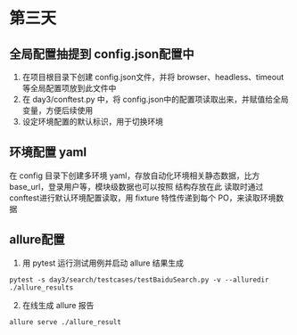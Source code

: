 # 第三天
## 全局配置抽提到 config.json配置中
1. 在项目根目录下创建 config.json文件，并将 browser、headless、timeout 等全局配置项放到此文件中
2. 在 day3/conftest.py 中，将 config.json中的配置项读取出来，并赋值给全局变量，方便后续使用
3. 设定环境配置的默认标识，用于切换环境
## 环境配置 yaml
在 config 目录下创建多环境 yaml，存放自动化环境相关静态数据，比方 base_url，登录用户等，模块级数据也可以按照 结构存放在此
读取时通过 conftest进行默认环境配置读取，用 fixture 特性传递到每个 PO，来读取环境数据
## allure配置
1. 用 pytest 运行测试用例并启动 allure 结果生成
```commandline
pytest -s day3/search/testcases/testBaiduSearch.py -v --alluredir ./allure_results
```
2. 在线生成 allure 报告
```commandline
allure serve ./allure_result
```